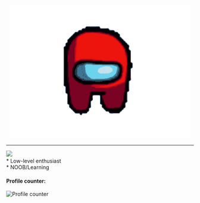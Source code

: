 <p align="center">
<img src="/assets/amongus.gif">
</p>
<hr>
<img src="https://readme-typing-svg.herokuapp.com?color=%23FF9BF5&size=30&center=true&lines=Hello++There+;I'm+Matias">
<br>
* Low-level enthusiast
<br>
* NOOB/Learning

#### Profile counter:

![Profile counter](https://profile-counter.glitch.me/t369-real/count.svg)


